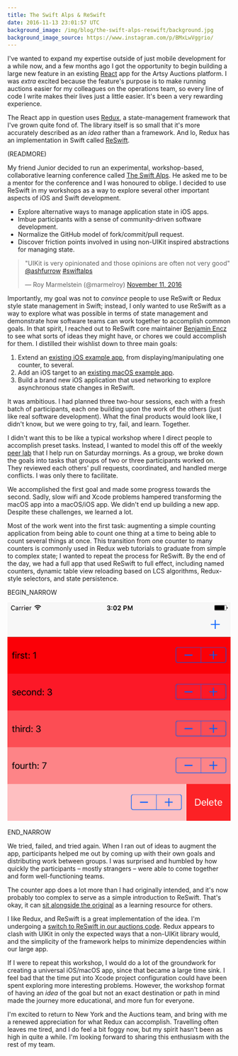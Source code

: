 ```yaml
---
title: The Swift Alps & ReSwift
date: 2016-11-13 23:01:57 UTC
background_image: /img/blog/the-swift-alps-reswift/background.jpg
background_image_source: https://www.instagram.com/p/BMxLwVggrio/
---
```


I've wanted to expand my expertise outside of just mobile development for a while now, and a few months ago I got the opportunity to begin building a large new feature in an existing [React][react] app for the Artsy Auctions platform. I was _extra_ excited because the feature's purpose is to make running auctions easier for my colleagues on the operations team, so every line of code I write makes their lives just a little easier. It's been a very rewarding experience.

The React app in question uses [Redux][redux], a state-management framework that I've grown quite fond of. The library itself is so small that it's more accurately described as an _idea_ rather than a framework. And lo, Redux has an implementation in Swift called [ReSwift][reswift].

(READMORE)

My friend Junior decided to run an experimental, workshop-based, collaborative learning conference called [The Swift Alps][theswiftalps]. He asked me to be a mentor for the conference and I was honoured to oblige. I decided to use ReSwift in my workshops as a way to explore several other important aspects of iOS and Swift development.

- Explore alternative ways to manage application state in iOS apps.
- Imbue participants with a sense of community-driven software development.
- Normalize the GitHub model of fork/commit/pull request.
- Discover friction points involved in using non-UIKit inspired abstractions for managing state.

<blockquote class="twitter-tweet" data-lang="en"><p lang="en" dir="ltr">&quot;UIKit is very opinionated and those opinions are often not very good&quot; <a href="https://twitter.com/ashfurrow">@ashfurrow</a> <a href="https://twitter.com/hashtag/swiftalps?src=hash">#swiftalps</a></p>&mdash; Roy Marmelstein (@marmelroy) <a href="https://twitter.com/marmelroy/status/797007786047639553">November 11, 2016</a></blockquote> <script async src="//platform.twitter.com/widgets.js" charset="utf-8"></script>

Importantly, my goal was not to _convince_ people to use ReSwift or Redux style state management in Swift; instead, I only wanted to use ReSwift as a way to explore what was possible in terms of state management and demonstrate how software teams can work together to accomplish common goals. In that spirit, I reached out to ReSwift core maintainer [Benjamin Encz][‪benjaminencz‬] to see what sorts of ideas they might have, or chores we could accomplish for them. I distilled their wishlist down to three main goals:

1. Extend an [existing iOS example app][counter_example_original], from displaying/manipulating one counter, to several.
2. Add an iOS target to an [existing macOS example app][todo_example_original].
3. Build a brand new iOS application that used networking to explore asynchronous state changes in ReSwift.

It was ambitious. I had planned three two-hour sessions, each with a fresh batch of participants, each one building upon the work of the others (just like real software development). What the final products would look like, I didn't know, but we were going to try, fail, and learn. Together.

I didn't want this to be like a typical workshop where I direct people to accomplish preset tasks. Instead, I wanted to model this off of the weekly [peer lab][peer_lab] that I help run on Saturday mornings. As a group, we broke down the goals into tasks that groups of two or three participants worked on. They reviewed each others' pull requests, coordinated, and handled merge conflicts. I was only there to facilitate.

We accomplished the first goal and made some progress towards the second. Sadly, slow wifi and Xcode problems hampered transforming the macOS app into a macOS/iOS app. We didn't end up building a new app. Despite these challenges, we learned a lot.

Most of the work went into the first task: augmenting a simple counting application from being able to count one thing at a time to being able to count several things at once. This transition from one counter to many counters is commonly used in Redux web tutorials to graduate from simple to complex state; I wanted to repeat the process for ReSwift. By the end of the day, we had a full app that used ReSwift to full effect, including named counters, dynamic table view reloading based on LCS algorithms, Redux-style selectors, and state persistence.

BEGIN_NARROW

![Screenshot of finished app](/img/blog/the-swift-alps-reswift/screenshot.png)

END_NARROW

We tried, failed, and tried again. When I ran out of ideas to augment the app, participants helped me out by coming up with their own goals and distributing work between groups. I was surprised and humbled by how quickly the participants – mostly strangers – were able to come together and form well-functioning teams.

The counter app does a lot more than I had originally intended, and it's now probably too complex to serve as a simple introduction to ReSwift. That's okay, it can [sit alongside the original][counter_example_fork] as a learning resource for others.

I like Redux, and ReSwift is a great implementation of the idea. I'm undergoing a [switch to ReSwift in our auctions code][reswift_pr]. Redux appears to clash with UIKit in only the expected ways that a non-UIKit library would, and the simplicity of the framework helps to minimize dependencies within our large app.

If I were to repeat this workshop, I would do a lot of the groundwork for creating a universal iOS/macOS app, since that became a large time sink. I feel bad that the time put into Xcode project configuration could have been spent exploring more interesting problems. However, the workshop format of having an _idea_ of the goal but not an exact destination or path in mind made the journey more educational, and more fun for everyone.

I'm excited to return to New York and the Auctions team, and bring with me a renewed appreciation for what Redux can accomplish. Travelling often leaves me tired, and I do feel a bit foggy now, but my spirit hasn't been as high in quite a while. I'm looking forward to sharing this enthusiasm with the rest of my team.


[react]: https://facebook.github.io/react/
[redux]: http://redux.js.org
[reswift]: https://github.com/ReSwift/ReSwift
[theswiftalps]: http://theswiftalps.com
[‪benjaminencz‬]: https://twitter.com/benjaminencz 
[counter_example_original]: https://github.com/ReSwift/CounterExample
[todo_example_original]: https://github.com/ReSwift/ReSwift-Todo-Example
[peer_lab]: https://artsy.github.io/blog/2015/08/10/peer-lab/
[counter_example_fork]: https://github.com/TheSwiftAlps/CounterExample
[reswift_pr]: https://github.com/artsy/eigen/pull/1985
